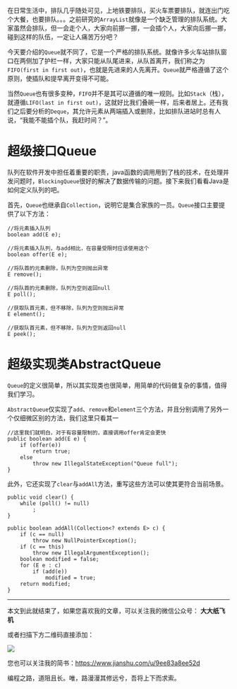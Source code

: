 在日常生活中，排队几乎随处可见，上地铁要排队，买火车票要排队，就连出门吃个大餐，也要排队。。。之前研究的`ArrayList`就像是一个缺乏管理的排队系统。大家虽然会排队，但一会走个人，大家向前挪一挪，一会插个人，大家向后挪一挪，碰到这样的队伍，一定让人痛苦万分吧？

今天要介绍的`Queue`就不同了，它是一个严格的排队系统。就像许多火车站排队窗口在两侧加了护栏一样，大家只能从队尾进来，从队首离开，我们称之为`FIFO(first in first out)`，也就是先进来的人先离开。`Queue`就严格遵循了这个原则，使插队和提早离开变得不可能。

当然`Queue`也有很多变种，`FIFO`并不是其可以遵循的唯一规则。比如`Stack`（栈），就遵循`LIFO(last in first out)`，这就好比我们叠碗一样，后来者居上。还有我们之后要分析的`Deque`，其允许元素从两端插入或删除，比如排队进站时总有人说，“我能不能插个队，我赶时间？”。

# 超级接口Queue
队列在软件开发中担任着重要的职责，java函数的调用用到了栈的技术，在处理并发问题时，`BlockingQueue`很好的解决了数据传输的问题。接下来我们看看Java是如何定义队列的吧。

首先，`Queue`也继承自`Collection`，说明它是集合家族的一员。`Queue`接口主要提供了以下方法：

```
//将元素插入队列
boolean add(E e);

//将元素插入队列，与add相比，在容量受限时应该使用这个
boolean offer(E e);

//将队首的元素删除，队列为空则抛出异常
E remove();

//将队首的元素删除，队列为空则返回null
E poll();

//获取队首元素，但不移除，队列为空则抛出异常
E element();

//获取队首元素，但不移除，队列为空则返回null
E peek();
```

# 超级实现类AbstractQueue
`Queue`的定义很简单，所以其实现类也很简单，用简单的代码做复杂的事情，值得我们学习。

`AbstractQueue`仅实现了`add`、`remove`和`element`三个方法，并且分别调用了另外一个仅细微区别的方法，我们这里只看其一

```
//这里我们就明白，对于有容量限制的，直接调用offer肯定会更快
public boolean add(E e) {
    if (offer(e))
        return true;
    else
        throw new IllegalStateException("Queue full");
}
```

此外，它还实现了`clear`与`addAll`方法，重写这些方法可以使其更符合当前场景。

```
public void clear() {
    while (poll() != null)
        ;
}

public boolean addAll(Collection<? extends E> c) {
    if (c == null)
        throw new NullPointerException();
    if (c == this)
        throw new IllegalArgumentException();
    boolean modified = false;
    for (E e : c)
        if (add(e))
            modified = true;
    return modified;
}
```

---

本文到此就结束了，如果您喜欢我的文章，可以关注我的微信公众号： **大大纸飞机** 

或者扫描下方二维码直接添加：

<img src ="https://github.com/LtLei/articles/blob/master/qrcode.jpg" />

您也可以关注我的简书：https://www.jianshu.com/u/9ee83a8ee52d

编程之路，道阻且长。唯，路漫漫其修远兮，吾将上下而求索。